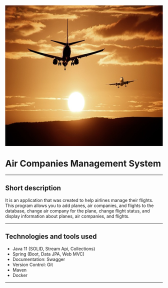 <img src="images/plane.jpg" width="700" height="450" style="display: block; margin: 20px auto"/>

# Air Companies Management System

<hr>

## Short description

It is an application that was created to help airlines manage their flights. This program allows you to add planes, 
air companies, and flights to the database, change air company for the plane, change flight status, and display 
information about planes, air companies, and flights.

<hr>

## Technologies and tools used

* Java 11 (SOLID, Stream Api, Collections)
* Spring (Boot, Data JPA, Web MVC)
* Documentation: Swagger
* Version Control: Git
* Maven
* Docker

<hr>

